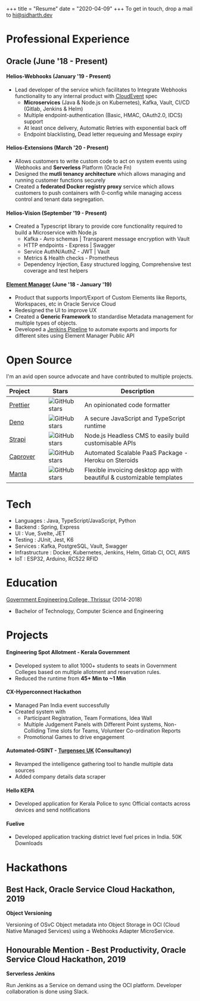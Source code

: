 +++
title = "Resume"
date = "2020-04-09"
+++
To get in touch, drop a mail to [hi@sidharth.dev](mailto:hi@sidharth.dev)

# Professional Experience

## Oracle (June '18 - Present)

#### Helios-Webhooks (January '19 - Present)

- Lead developer of the service which facilitates to Integrate Webhooks functionality to any internal product with [CloudEvent](https://cloudevents.io/) spec
  - **Microservices** (Java & Node.js on Kubernetes), Kafka, Vault, CI/CD (Gitlab, Jenkins & Helm)
  - Multiple endpoint-authentication (Basic, HMAC, OAuth2.0, IDCS) support
  - At least once delivery, Automatic Retries with exponential back off
  - Endpoint blacklisting, Dead letter requeuing and Message expiry

#### Helios-Extensions (March '20 - Present)

- Allows customers to write custom code to act on system events using Webhooks and **Serverless** Platform (Oracle Fn)
- Designed the **mutli tenancy architecture** which allows managing and running customer functions securely
- Created a **federated Docker registry proxy** service which allows customers to push containers with 0-config while managing access control and tenant data segregation.

#### Helios-Vision (September '19 - Present)

- Created a Typescript library to provide core functionality required to build a Microservice with Node.js
  - Kafka - Avro schemas | Transparent message encryption with Vault
  - HTTP endpoints - Express | Swagger
  - Service AuthN/AuthZ - JWT | Vault
  - Metrics & Health checks - Prometheus
  - Dependency Injection, Easy structured logging, Comprehensive test coverage and test helpers

#### [Element Manager](http://documentation.custhelp.com/euf/assets/devdocs/buiadmin/topicrefs/c_bui_Overview_Element_Manager.html) (June '18 - January '19)

- Product that supports Import/Export of Custom Elements like Reports, Workspaces, etc in Oracle Service Cloud
- Redesigned the UI to improve UX
- Created a **Generic Framework** to standardise Metadata management for multiple types of objects.
- Developed a [Jenkins Pipeline](https://blogs.oracle.com/cx/this-is-why-customers-love-oracle-cx-service-element-manager-for-b2c) to automate exports and imports for different sites using Element Manager Public API

# Open Source

I'm an avid open source advocate and have contributed to multiple projects.

| Project&nbsp;&nbsp;&nbsp;&nbsp;&nbsp;&nbsp;&nbsp;&nbsp;                                | Stars&nbsp;&nbsp;&nbsp;&nbsp;                                                             | Description                                                            |
| -------------------------------------------------------------------------------------- | ----------------------------------------------------------------------------------------- | ---------------------------------------------------------------------- |
| [Prettier](https://github.com/prettier/prettier/pulls?q=is%3Apr+author%3Asidharthv96+) | ![GitHub stars](https://img.shields.io/github/stars/prettier/prettier?style=social&label) | An opinionated code formatter                                          |
| [Deno](https://github.com/denoland/deno/pulls?q=is%3Apr+author%3Asidharthv96+)         | ![GitHub stars](https://img.shields.io/github/stars/denoland/deno?style=social&label)     | A secure JavaScript and TypeScript runtime                             |
| [Strapi](https://github.com/strapi/strapi/pulls?q=is%3Apr+author%3Asidharthv96)        | ![GitHub stars](https://img.shields.io/github/stars/strapi/strapi?style=social&label)     | Node.js Headless CMS to easily build customisable APIs                 |
| [Caprover](https://github.com/caprover/caprover/pulls?q=is%3Apr+author%3Asidharthv96)  | ![GitHub stars](https://img.shields.io/github/stars/caprover/caprover?style=social&label) | Automated Scalable PaaS Package - Heroku on Steroids                   |
| [Manta](https://github.com/hql287/Manta/pulls?q=is%3Apr+author%3Asidharthv96)          | ![GitHub stars](https://img.shields.io/github/stars/hql287/Manta?style=social&label)      | Flexible invoicing desktop app with beautiful & customizable templates |

# Tech

- Languages : Java, TypeScript/JavaScript, Python
- Backend : Spring, Express
- UI : Vue, Svelte, JET
- Testing : JUnit, Jest, K6
- Services : Kafka, PostgreSQL, Vault, Swagger
- Infrastructure : Docker, Kubernetes, Jenkins, Helm, Gitlab CI, OCI, AWS
- IoT : ESP32, Arduino, RC522 RFID

# Education

[Government Engineering College, Thrissur](http://gectcr.ac.in/) (2014-2018)
  - Bachelor of Technology, Computer Science and Engineering

# Projects

#### Engineering Spot Allotment - Kerala Government

- Developed system to allot 1000+ students to seats in Government Colleges based on multiple allotment and reservation rules.
- Reduced the runtime from **45+ Min to ~1 Min**

#### CX-Hyperconnect Hackathon

- Managed Pan India event successfully
- Created system with
  - Participant Registration, Team Formations, Idea Wall
  - Multiple Judgement Panels with Different Point systems, Non-Colliding Time slots for Teams, Volunteer Co-ordination Reports
  - Promotional Games to drive engagement

#### Automated-OSINT - [Turgensec UK](https://community.turgensec.com/) (Consultancy)

- Revamped the intelligence gathering tool to handle multiple data sources
- Added company details data scraper

#### Hello KEPA

- Developed application for Kerala Police to sync Official contacts across devices and send notifications

#### Fuelive

- Developed application tracking district level fuel prices in India. 50K Downloads

# Hackathons

## Best Hack, Oracle Service Cloud Hackathon, 2019

**Object Versioning**

Versioning of OSvC Object metadata into Object Storage in OCI (Cloud Native Managed Services) using a Webhooks Adapter MicroService.

## Honourable Mention - Best Productivity, Oracle Service Cloud Hackathon, 2019

**Serverless Jenkins**

Run Jenkins as a Service on demand using the OCI platform. Developer collaboration is done using Slack.
